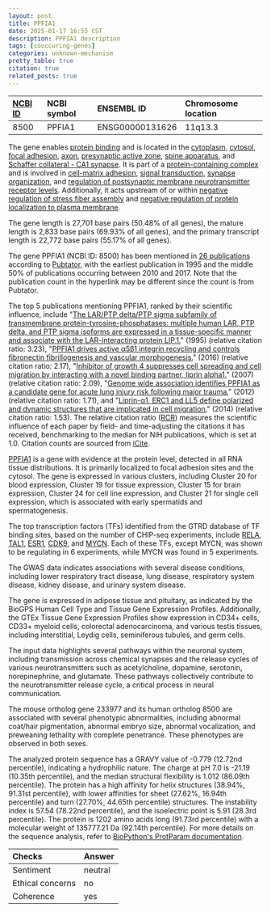 ```yaml
---
layout: post
title: PPFIA1
date: 2025-01-17 16:55 CST
description: PPFIA1 description
tags: [cooccuring-genes]
categories: unknown-mechanism
pretty_table: true
citation: true
related_posts: true
---
```




| [NCBI ID](https://www.ncbi.nlm.nih.gov/gene/8500) | NCBI symbol | ENSEMBL ID | Chromosome location |
| :-------- | :------- | :-------- | :------- |
| 8500  | PPFIA1 | ENSG00000131626 | 11q13.3 |



The gene enables [protein binding](https://amigo.geneontology.org/amigo/term/GO:0005515) and is located in the [cytoplasm](https://amigo.geneontology.org/amigo/term/GO:0005737), [cytosol](https://amigo.geneontology.org/amigo/term/GO:0005829), [focal adhesion](https://amigo.geneontology.org/amigo/term/GO:0005925), [axon](https://amigo.geneontology.org/amigo/term/GO:0030424), [presynaptic active zone](https://amigo.geneontology.org/amigo/term/GO:0048786), [spine apparatus](https://amigo.geneontology.org/amigo/term/GO:0097444), and [Schaffer collateral - CA1 synapse](https://amigo.geneontology.org/amigo/term/GO:0098685). It is part of a [protein-containing complex](https://amigo.geneontology.org/amigo/term/GO:0032991) and is involved in [cell-matrix adhesion](https://amigo.geneontology.org/amigo/term/GO:0007160), [signal transduction](https://amigo.geneontology.org/amigo/term/GO:0007165), [synapse organization](https://amigo.geneontology.org/amigo/term/GO:0050808), and [regulation of postsynaptic membrane neurotransmitter receptor levels](https://amigo.geneontology.org/amigo/term/GO:0099072). Additionally, it acts upstream of or within [negative regulation of stress fiber assembly](https://amigo.geneontology.org/amigo/term/GO:0051497) and [negative regulation of protein localization to plasma membrane](https://amigo.geneontology.org/amigo/term/GO:1903077).


The gene length is 27,701 base pairs (50.48% of all genes), the mature length is 2,833 base pairs (69.93% of all genes), and the primary transcript length is 22,772 base pairs (55.17% of all genes).


The gene PPFIA1 (NCBI ID: 8500) has been mentioned in [26 publications](https://pubmed.ncbi.nlm.nih.gov/?term=%22PPFIA1%22) according to [Pubtator](https://academic.oup.com/nar/article/47/W1/W587/5494727), with the earliest publication in 1995 and the middle 50% of publications occurring between 2010 and 2017. Note that the publication count in the hyperlink may be different since the count is from Pubtator.


The top 5 publications mentioning PPFIA1, ranked by their scientific influence, include "[The LAR/PTP delta/PTP sigma subfamily of transmembrane protein-tyrosine-phosphatases: multiple human LAR, PTP delta, and PTP sigma isoforms are expressed in a tissue-specific manner and associate with the LAR-interacting protein LIP.1.](https://pubmed.ncbi.nlm.nih.gov/8524829)" (1995) (relative citation ratio: 3.23), "[PPFIA1 drives active α5β1 integrin recycling and controls fibronectin fibrillogenesis and vascular morphogenesis.](https://pubmed.ncbi.nlm.nih.gov/27876801)" (2016) (relative citation ratio: 2.17), "[Inhibitor of growth 4 suppresses cell spreading and cell migration by interacting with a novel binding partner, liprin alpha1.](https://pubmed.ncbi.nlm.nih.gov/17363573)" (2007) (relative citation ratio: 2.09), "[Genome wide association identifies PPFIA1 as a candidate gene for acute lung injury risk following major trauma.](https://pubmed.ncbi.nlm.nih.gov/22295056)" (2012) (relative citation ratio: 1.71), and "[Liprin-α1, ERC1 and LL5 define polarized and dynamic structures that are implicated in cell migration.](https://pubmed.ncbi.nlm.nih.gov/24982445)" (2014) (relative citation ratio: 1.53). The relative citation ratio ([RCR](https://journals.plos.org/plosbiology/article?id=10.1371/journal.pbio.1002541)) measures the scientific influence of each paper by field- and time-adjusting the citations it has received, benchmarking to the median for NIH publications, which is set at 1.0. Citation counts are sourced from [iCite](https://icite.od.nih.gov).


[PPFIA1](https://www.proteinatlas.org/ENSG00000131626-PPFIA1) is a gene with evidence at the protein level, detected in all RNA tissue distributions. It is primarily localized to focal adhesion sites and the cytosol. The gene is expressed in various clusters, including Cluster 20 for blood expression, Cluster 19 for tissue expression, Cluster 15 for brain expression, Cluster 24 for cell line expression, and Cluster 21 for single cell expression, which is associated with early spermatids and spermatogenesis.


The top transcription factors (TFs) identified from the GTRD database of TF binding sites, based on the number of CHIP-seq experiments, include [RELA](https://www.ncbi.nlm.nih.gov/gene/5970), [TAL1](https://www.ncbi.nlm.nih.gov/gene/6886), [ESR1](https://www.ncbi.nlm.nih.gov/gene/2099), [CDK9](https://www.ncbi.nlm.nih.gov/gene/1025), and [MYCN](https://www.ncbi.nlm.nih.gov/gene/4613). Each of these TFs, except MYCN, was shown to be regulating in 6 experiments, while MYCN was found in 5 experiments.



The GWAS data indicates associations with several disease conditions, including lower respiratory tract disease, lung disease, respiratory system disease, kidney disease, and urinary system disease.



The gene is expressed in adipose tissue and pituitary, as indicated by the BioGPS Human Cell Type and Tissue Gene Expression Profiles. Additionally, the GTEx Tissue Gene Expression Profiles show expression in CD34+ cells, CD33+ myeloid cells, colorectal adenocarcinoma, and various testis tissues, including interstitial, Leydig cells, seminiferous tubules, and germ cells.


The input data highlights several pathways within the neuronal system, including transmission across chemical synapses and the release cycles of various neurotransmitters such as acetylcholine, dopamine, serotonin, norepinephrine, and glutamate. These pathways collectively contribute to the neurotransmitter release cycle, a critical process in neural communication.


The mouse ortholog gene 233977 and its human ortholog 8500 are associated with several phenotypic abnormalities, including abnormal coat/hair pigmentation, abnormal embryo size, abnormal vocalization, and preweaning lethality with complete penetrance. These phenotypes are observed in both sexes.


The analyzed protein sequence has a GRAVY value of -0.779 (12.72nd percentile), indicating a hydrophilic nature. The charge at pH 7.0 is -21.19 (10.35th percentile), and the median structural flexibility is 1.012 (86.09th percentile). The protein has a high affinity for helix structures (38.94%, 91.31st percentile), with lower affinities for sheet (27.62%, 16.94th percentile) and turn (27.70%, 44.65th percentile) structures. The instability index is 57.54 (78.22nd percentile), and the isoelectric point is 5.91 (28.3rd percentile). The protein is 1202 amino acids long (91.73rd percentile) with a molecular weight of 135777.21 Da (92.14th percentile). For more details on the sequence analysis, refer to [BioPython's ProtParam documentation](https://biopython.org/docs/1.75/api/Bio.SeqUtils.ProtParam.html).





| Checks    | Answer |
| :-------- | :------- |
| Sentiment  | neutral   |
| Ethical concerns | no     |
| Coherence    | yes    |